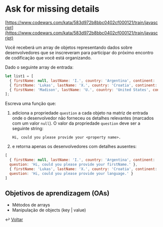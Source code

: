 # Ask for missing details

[https://www.codewars.com/kata/583d972b8bbc0402cf000121/train/javascript](https://www.codewars.com/kata/583d972b8bbc0402cf000121/train/javascript)

Você receberá um array de objetos representando dados sobre desenvolvedores que
se inscreveram para participar do próximo encontro de codificação que você está
organizando.

Dado o seguinte array de entrada:

```js
let list1 = [
  { firstName: null, lastName: 'I.', country: 'Argentina', continent: 'Americas', age: 35, language: 'Java' },
  { firstName: 'Lukas', lastName: 'X.', country: 'Croatia', continent: 'Europe', age: 35, language: null },
  { firstName: 'Madison', lastName: 'U.', country: 'United States', continent: 'Americas', age: 32, language: 'Ruby' }
];
```

Escreva uma função que:

1. adiciona a propriedade `question` a cada objeto na matriz de entrada onde o
  desenvolvedor não forneceu os detalhes relevantes (marcados com um valor
  `null`). O valor da propriedade `question` deve ser a seguinte string:

    `Hi, could you please provide your <property name>.`

2. e retorna apenas os desenvolvedores com detalhes ausentes:

```js
[
  { firstName: null, lastName: 'I.', country: 'Argentina', continent: 'Americas', age: 35, language: 'Java',
  question: 'Hi, could you please provide your firstName.' },
  { firstName: 'Lukas', lastName: 'X.', country: 'Croatia', continent: 'Europe', age: 35, language: null,
  question: 'Hi, could you please provide your language.' }
]
```

## Objetivos de aprendizagem (OAs)

- Métodos de arrays
- Manipulação de objects (key | value)

↩️ [Voltar](../../README.md)
